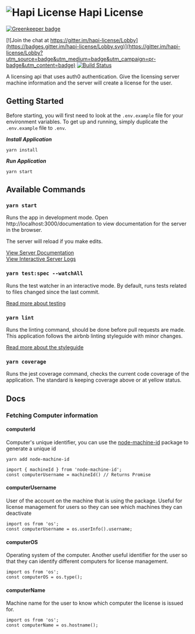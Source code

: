 # ![Hapi License](https://i.imgur.com/6drEN2O.png) Hapi License

[![Greenkeeper badge](https://badges.greenkeeper.io/joshferrell/hapi-license.svg)](https://greenkeeper.io/)

[![Join the chat at https://gitter.im/hapi-license/Lobby](https://badges.gitter.im/hapi-license/Lobby.svg)](https://gitter.im/hapi-license/Lobby?utm_source=badge&utm_medium=badge&utm_campaign=pr-badge&utm_content=badge)
[![Build Status](https://travis-ci.org/joshferrell/hapi-license.svg?branch=master)](https://travis-ci.org/joshferrell/hapi-license)

A licensing api that uses auth0 authentication. Give the licensing server machine information and the server will create a license for the user.

## Getting Started

Before starting, you will first need to look at the `.env.example` file for your environment variables.
To get up and running, simply duplicate the `.env.example` file to `.env`.

***Install Application***
```
yarn install
```

***Run Application***
```
yarn start
```

## Available Commands

### `yarn start`
Runs the app in development mode.
Open http://localhost:3000/documentation to view documentation
for the server in the browser.

The server will reload if you make edits.

[View Server Documentation](http://localhost:3000/documentation)<br />
[View Interactive Server Logs](http://localhost:3000/tv)<br />

### `yarn test:spec --watchAll`
Runs the test watcher in an interactive mode.
By default, runs tests related to files changed since the last commit.

[Read more about testing](https://facebook.github.io/jest/docs/en/getting-started.html)
### `yarn lint`
Runs the linting command, should be done before pull requests are made.
This application follows the airbnb linting styleguide with minor changes.

[Read more about the styleguide](https://github.com/airbnb/javascript)
### `yarn coverage`
Runs the jest coverage command, checks the current code coverage of the application.
The standard is keeping coverage above or at yellow status.

## Docs

### Fetching Computer information

#### computerId

Computer's unique identifier, you can use the [node-machine-id](https://github.com/automation-stack/node-machine-id) package to generate a unique id

`yarn add node-machine-id`

```
import { machineId } from 'node-machine-id';
const computerUsername = machineId() // Returns Promise
```

#### computerUsername
User of the account on the machine that is using the package. Useful for license management for users so they can see which machines they can deactivate

```
import os from 'os';
const computerUsername = os.userInfo().username;
```

#### computerOS
Operating system of the computer. Another useful identifier for the user so that they can identify different computers for license management.

```
import os from 'os';
const computerOS = os.type();
```

#### computerName
Machine name for the user to know which computer the license is issued for.

```
import os from 'os';
const computerName = os.hostname();
```
